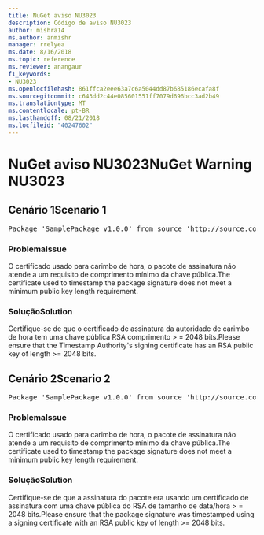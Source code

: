 ```yaml
---
title: NuGet aviso NU3023
description: Código de aviso NU3023
author: mishra14
ms.author: anmishr
manager: rrelyea
ms.date: 8/16/2018
ms.topic: reference
ms.reviewer: anangaur
f1_keywords:
- NU3023
ms.openlocfilehash: 861ffca2eee63a7c6a5044dd87b685186ecafa8f
ms.sourcegitcommit: c643dd2c44e085601551ff7079d696bcc3ad2b49
ms.translationtype: MT
ms.contentlocale: pt-BR
ms.lasthandoff: 08/21/2018
ms.locfileid: "40247602"
---
```

# <a name="nuget-warning-nu3023"></a><span data-ttu-id="d0b94-103">NuGet aviso NU3023</span><span class="sxs-lookup"><span data-stu-id="d0b94-103">NuGet Warning NU3023</span></span>

## <a name="scenario-1"></a><span data-ttu-id="d0b94-104">Cenário 1</span><span class="sxs-lookup"><span data-stu-id="d0b94-104">Scenario 1</span></span>

<pre>Package 'SamplePackage v1.0.0' from source 'http://source.com/index.json': The timestamp certificate does not meet a minimum public key length requirement.</pre>

### <a name="issue"></a><span data-ttu-id="d0b94-105">Problema</span><span class="sxs-lookup"><span data-stu-id="d0b94-105">Issue</span></span>

<span data-ttu-id="d0b94-106">O certificado usado para carimbo de hora, o pacote de assinatura não atende a um requisito de comprimento mínimo da chave pública.</span><span class="sxs-lookup"><span data-stu-id="d0b94-106">The certificate used to timestamp the package signature does not meet a minimum public key length requirement.</span></span>


### <a name="solution"></a><span data-ttu-id="d0b94-107">Solução</span><span class="sxs-lookup"><span data-stu-id="d0b94-107">Solution</span></span>

<span data-ttu-id="d0b94-108">Certifique-se de que o certificado de assinatura da autoridade de carimbo de hora tem uma chave pública RSA comprimento > = 2048 bits.</span><span class="sxs-lookup"><span data-stu-id="d0b94-108">Please ensure that the  Timestamp Authority's signing certificate has an RSA public key of length >= 2048 bits.</span></span>



## <a name="scenario-2"></a><span data-ttu-id="d0b94-109">Cenário 2</span><span class="sxs-lookup"><span data-stu-id="d0b94-109">Scenario 2</span></span>

<pre>Package 'SamplePackage v1.0.0' from source 'http://source.com/index.json': The primary signature's timestamp certificate does not meet a minimum public key length requirement.</pre>

### <a name="issue"></a><span data-ttu-id="d0b94-110">Problema</span><span class="sxs-lookup"><span data-stu-id="d0b94-110">Issue</span></span>

<span data-ttu-id="d0b94-111">O certificado usado para carimbo de hora, o pacote de assinatura não atende a um requisito de comprimento mínimo da chave pública.</span><span class="sxs-lookup"><span data-stu-id="d0b94-111">The certificate used to timestamp the package signature does not meet a minimum public key length requirement.</span></span>


### <a name="solution"></a><span data-ttu-id="d0b94-112">Solução</span><span class="sxs-lookup"><span data-stu-id="d0b94-112">Solution</span></span>

<span data-ttu-id="d0b94-113">Certifique-se de que a assinatura do pacote era usando um certificado de assinatura com uma chave pública do RSA de tamanho de data/hora > = 2048 bits.</span><span class="sxs-lookup"><span data-stu-id="d0b94-113">Please ensure that the package signature was timestamped using a signing certificate with an RSA public key of length >= 2048 bits.</span></span>


